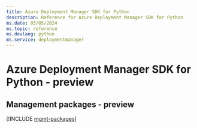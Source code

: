 ```yaml
---
title: Azure Deployment Manager SDK for Python
description: Reference for Azure Deployment Manager SDK for Python
ms.date: 03/05/2024
ms.topic: reference
ms.devlang: python
ms.service: deploymentmanager
---
```

# Azure Deployment Manager SDK for Python - preview

## Management packages - preview
[!INCLUDE [mgmt-packages](deployment-manager-mgmt-index.md)]
